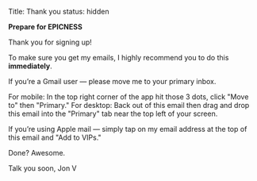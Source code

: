 Title: Thank you
status: hidden

**Prepare for EPICNESS**

Thank you for signing up!

To make sure you get my emails, I highly recommend you to do this **immediately**.

If you’re a Gmail user — please move me to your primary inbox.

For mobile: In the top right corner of the app hit those 3 dots, click "Move to" then "Primary."
For desktop: Back out of this email then drag and drop this email into the "Primary" tab near the top left of your screen.

If you’re using Apple mail — simply tap on my email address at the top of this email and "Add to VIPs."

Done? Awesome.

Talk you soon,
Jon V



